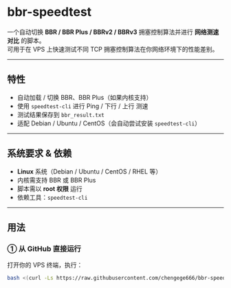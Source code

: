# bbr-speedtest

一个自动切换 **BBR / BBR Plus / BBRv2 / BBRv3** 拥塞控制算法并进行 **网络测速对比** 的脚本。  
可用于在 VPS 上快速测试不同 TCP 拥塞控制算法在你网络环境下的性能差别。

---

## 特性

- 自动加载 / 切换 BBR、BBR Plus（如果内核支持）  
- 使用 `speedtest-cli` 进行 Ping / 下行 / 上行 测速  
- 测试结果保存到 `bbr_result.txt`  
- 适配 Debian / Ubuntu / CentOS（会自动尝试安装 `speedtest-cli`）

---

## 系统要求 & 依赖

- **Linux** 系统（Debian / Ubuntu / CentOS / RHEL 等）  
- 内核需支持 BBR 或 BBR Plus  
- 脚本需以 **root 权限** 运行  
- 依赖工具：`speedtest-cli`

---

## 用法

### ① 从 GitHub 直接运行

打开你的 VPS 终端，执行：

```bash
bash <(curl -Ls https://raw.githubusercontent.com/chengege666/bbr-speedtest/main/bbr_speedtest.sh)
